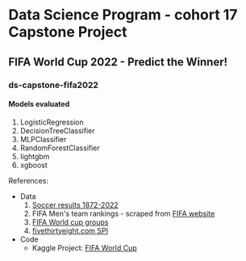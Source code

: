 # Data Science Program - cohort 17 Capstone Project
## FIFA World Cup 2022 - Predict the Winner!
### ds-capstone-fifa2022

#### Models evaluated
1. LogisticRegression
2. DecisionTreeClassifier
3. MLPClassifier
4. RandomForestClassifier
5. lightgbm
6. xgboost

References:
- Data
  1. [Soccer results 1872-2022](https://www.kaggle.com/datasets/martj42/international-football-results-from-1872-to-2017)
  2. FIFA Men's team rankings - scraped from [FIFA website](https://www.fifa.com/fifa-world-ranking/men?dateId=id13792)
  3. [FIFA World cup groups](https://www.kaggle.com/datasets/sivahemang/fifaworldcup)
  4. [fivethirtyeight.com SPI](https://fivethirtyeight.com/methodology/how-our-club-soccer-predictions-work/)
- Code
  - Kaggle Project: [FIFA World Cup](https://www.kaggle.com/code/sivahemang/fifa-world-2022-analysis-and-prediction/notebook)
